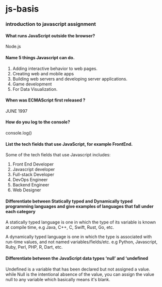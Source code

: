 # js-basis
### introduction to javascript assignment

#### What runs JavaScript outside the browser?
Node.js

#### Name 5 things Javascript can do.
1. Adding interactive behavior to web pages.
2. Creating web and mobile apps
3. Building web servers and developing server applications.
4. Game development
5. For Data Visualization.

#### When was ECMAScript first released ?  
JUNE 1997

#### How do you log to the console?   
console.log() 

#### List the tech fields that use JavaScript, for example FrontEnd.
Some of the tech fields that use Javascript includes:
1. Front End Developer
2. Javascript developer
3. Full-stack Developer
4. DevOps Engineer
5. Backend Engineer
6. Web Designer

#### Differentiate between Statically typed and Dynamically typed programming languages and give examples of languages that fall under each category
A statically typed language is one in which the type of its variable is known at compile time, e.g Java, C++, C, Swift, Rust, Go, etc.

A dynamically typed language is one in which the type is associated with run-time values, and not named variables/fields/etc. e.g Python, Javascript, Ruby, Perl, PHP, R, Dart, etc.

#### Differentiate between the JavaScript data types ‘null’ and ‘undefined&nbsp;
Undefined is a variable that has been declared but not assigned a value. while Null is the intentional absence of the value, you can assign the value null to any variable which basically means it's blank.
